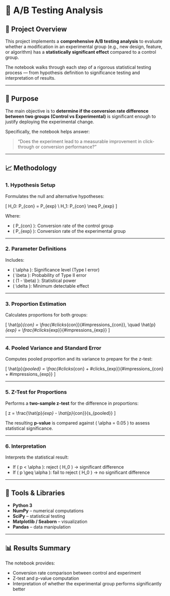 # 🧪 A/B Testing Analysis

## 📘 Project Overview
This project implements a **comprehensive A/B testing analysis** to evaluate whether a modification in an experimental group (e.g., new design, feature, or algorithm) has a **statistically significant effect** compared to a control group.

The notebook walks through each step of a rigorous statistical testing process — from hypothesis definition to significance testing and interpretation of results.

---

## 🎯 Purpose
The main objective is to **determine if the conversion rate difference between two groups (Control vs Experimental)** is significant enough to justify deploying the experimental change.

Specifically, the notebook helps answer:
> “Does the experiment lead to a measurable improvement in click-through or conversion performance?”

---

## 📈 Methodology

### 1. **Hypothesis Setup**
Formulates the null and alternative hypotheses:

\[
H_0: P_{con} = P_{exp} \\
H_1: P_{con} \neq P_{exp}
\]

Where:
- \( P_{con} \): Conversion rate of the control group  
- \( P_{exp} \): Conversion rate of the experimental group  

---

### 2. **Parameter Definitions**
Includes:
- \( \alpha \): Significance level (Type I error)  
- \( \beta \): Probability of Type II error  
- \( (1 - \beta) \): Statistical power  
- \( \delta \): Minimum detectable effect  

---

### 3. **Proportion Estimation**
Calculates proportions for both groups:

\[
\hat{p}_{con} = \frac{\#clicks_{con}}{\#impressions_{con}}, \quad
\hat{p}_{exp} = \frac{\#clicks_{exp}}{\#impressions_{exp}}
\]

---

### 4. **Pooled Variance and Standard Error**
Computes pooled proportion and its variance to prepare for the z-test:

\[
\hat{p}_{pooled} = \frac{\#clicks_{con} + \#clicks_{exp}}{\#impressions_{con} + \#impressions_{exp}}
\]

---

### 5. **Z-Test for Proportions**
Performs a **two-sample z-test** for the difference in proportions:

\[
z = \frac{\hat{p}_{exp} - \hat{p}_{con}}{s_{pooled}}
\]

The resulting **p-value** is compared against \( \alpha = 0.05 \) to assess statistical significance.

---

### 6. **Interpretation**
Interprets the statistical result:
- If \( p < \alpha \): reject \( H_0 \) → significant difference  
- If \( p \geq \alpha \): fail to reject \( H_0 \) → no significant difference  

---

## 🧮 Tools & Libraries
- **Python 3**
- **NumPy** – numerical computations  
- **SciPy** – statistical testing  
- **Matplotlib / Seaborn** – visualization  
- **Pandas** – data manipulation  

---

## 📊 Results Summary
The notebook provides:
- Conversion rate comparison between control and experiment  
- Z-test and p-value computation  
- Interpretation of whether the experimental group performs significantly better  
